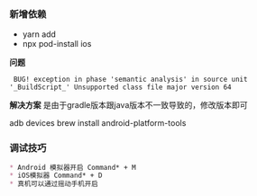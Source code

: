 ### 新增依赖
+ yarn add 
+ npx pod-install ios

**问题**
```shell
 BUG! exception in phase 'semantic analysis' in source unit '_BuildScript_' Unsupported class file major version 64
 ```

 **解决方案**
 是由于gradle版本跟java版本不一致导致的，修改版本即可


 adb devices
 brew install android-platform-tools

 ### 调试技巧

 ```markdown
* Android 模拟器开启 Command* + M
* iOS模拟器 Command* + D
* 真机可以通过摇动手机开启
```

